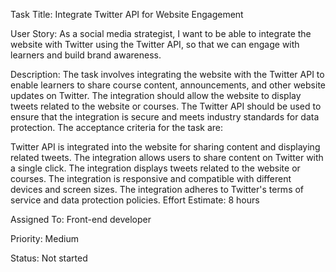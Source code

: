 Task Title: Integrate Twitter API for Website Engagement

User Story: As a social media strategist, I want to be able to integrate the website with Twitter using the Twitter API, so that we can engage with learners and build brand awareness.

Description: The task involves integrating the website with the Twitter API to enable learners to share course content, announcements, and other website updates on Twitter. The integration should allow the website to display tweets related to the website or courses. The Twitter API should be used to ensure that the integration is secure and meets industry standards for data protection. The acceptance criteria for the task are:

Twitter API is integrated into the website for sharing content and displaying related tweets.
The integration allows users to share content on Twitter with a single click.
The integration displays tweets related to the website or courses.
The integration is responsive and compatible with different devices and screen sizes.
The integration adheres to Twitter's terms of service and data protection policies.
Effort Estimate: 8 hours

Assigned To: Front-end developer

Priority: Medium

Status: Not started